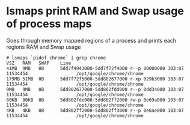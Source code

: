 # lsmaps print RAM and Swap usage of process maps

Goes through memory mapped regions of a process and prints each regions RAM and Swap usage

```
# lsmaps `pidof chrome` | grep chrome
VSZ   RAM   SWAP	Line
41MB  9MB   0B  	5dd7f4941000-5dd7f72f4000 r--p 00000000 103:07 11534454                  /opt/google/chrome/chrome
179MB 51MB  0B  	5dd7f72f5000-5dd802677000 r-xp 029b3000 103:07 11534454                  /opt/google/chrome/chrome
9MB   9MB   0B  	5dd802677000-5dd802fdd000 r--p 0dd34000 103:07 11534454                  /opt/google/chrome/chrome
80KB  80KB  0B  	5dd802fde000-5dd802ff2000 rw-p 0e69a000 103:07 11534454                  /opt/google/chrome/chrome
4KB   4KB   0B  	5dd802ff2000-5dd802ff3000 r--p 0e6ae000 103:07 11534454                  /opt/google/chrome/chrome
```
